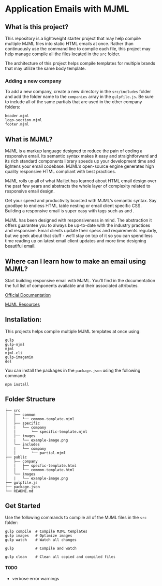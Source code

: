 # Application Emails with MJML

## What is this project?
This repository is a lightweight starter project that may help compile multiple MJML files into static HTML emails at once. Rather than continuously use the command line to compile each file, this project may help manage compile all the files located in the `src` folder.

The architecture of this project helps compile templates for multiple brands that may utilize the same body template.

### Adding a new company

To add a new company, create a new directory in the `src/includes` folder and add the folder name to the `companies` array in the `gulpfile.js`. Be sure to include all of the same partials that are used in the other company folders:

```
header.mjml
logo-section.mjml
footer.mjml
```

## What is MJML?
MJML is a markup language designed to reduce the pain of coding a responsive email. Its semantic syntax makes it easy and straightforward and its rich standard components library speeds up your development time and lightens your email codebase. MJML’s open-source engine generates high quality responsive HTML compliant with best practices.

MJML rolls up all of what Mailjet has learned about HTML email design over the past few years and abstracts the whole layer of complexity related to responsive email design.

Get your speed and productivity boosted with MJML’s semantic syntax. Say goodbye to endless HTML table nesting or email client specific CSS. Building a responsive email is super easy with tags such as <mj-section> and <mj-column>.

MJML has been designed with responsiveness in mind. The abstraction it offers guarantee you to always be up-to-date with the industry practices and responsive. Email clients update their specs and requirements regularly, but we geek about that stuff - we’ll stay on top of it so you can spend less time reading up on latest email client updates and more time designing beautiful email.

## Where can I learn how to make an email using MJML?
Start building responsive email with MJML. You’ll find in the documentation the full list of components available and their associated attributes.

[Official Documentation](https://mjml.io/documentation)

[MJML Resources](https://mjml.io/resources)


## Installation:
This projects helps compile multiple MJML templates at once using:

```
gulp
gulp-mjml
mjml
mjml-cli
gulp-imagemin
del
```
You can install the packages in the `package.json` using the following command:
```
npm install
```

## Folder Structure
```
├── src
│   ├── common
│   |   └── common-template.mjml
│   ├── specific
│   |   └── company
│   |       └── specific-template.mjml
│   ├── images
│   |   └── example-image.png
│   └── includes
│   |   └── company
│   |       └── partial.mjml
├── public
│   ├── company
│   |   ├── specfic-template.html
│   |   └── common-template.html
│   └── images
│   |   └── example-image.png
├── gulpfile.js
├── package.json
└── README.md
```

## Get Started
Use the following commands to compile all of the MJML files in the `src` folder:

```
gulp compile  # Compile MJML templates
gulp images   # Optimize images
gulp watch    # Watch all changes

gulp          # Compile and watch

gulp clean    # Clean all copied and compiled files
```

#### TODO
- verbose error warnings
